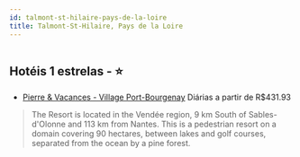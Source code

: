 ```yaml
---
id: talmont-st-hilaire-pays-de-la-loire
title: Talmont-St-Hilaire, Pays de la Loire
---
```


<center><img src="http://photos.hotelbeds.com/giata/04/048250/048250a_hb_a_009.jpg" alt="" /></center>


## Hotéis 1 estrelas - ⭐️

-    [Pierre & Vacances - Village Port-Bourgenay](https://www.hurb.com/hoteis/talmont-st-hilaire/pierre-vacances-village-port-bourgenay-JNP-JP085989?cmp=18055) Diárias a partir de R$431.93
   > The Resort is located in the Vendée region, 9 km South of Sables- d&apos;Olonne and 113 km from Nantes. This is a pedestrian resort on a domain covering 90 hectares, between lakes and golf courses, separated from the ocean by a pine forest.

